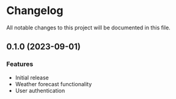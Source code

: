 # Changelog

All notable changes to this project will be documented in this file.

<!-- version list -->

## 0.1.0 (2023-09-01)

### Features

* Initial release
* Weather forecast functionality
* User authentication 